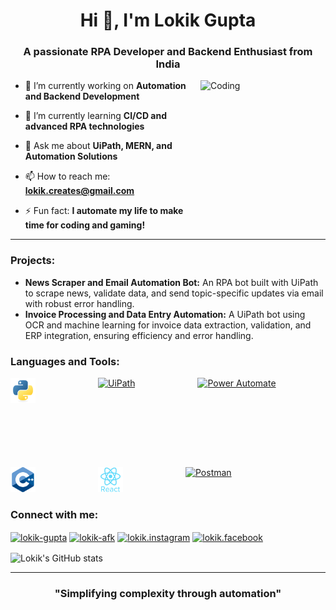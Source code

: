 <h1 align="center">Hi 👋, I'm Lokik Gupta</h1>
<h3 align="center">A passionate RPA Developer and Backend Enthusiast from India</h3>

<img align="right" alt="Coding" height = "200" width="200" src="https://cdn.iconscout.com/icon/free/png-512/free-programmer-icon-download-in-svg-png-gif-file-formats--professions-and-jobs-profession-coding-programing-occupation-avatars-pack-people-icons-5338499.png?f=webp&w=256">

- 🔭 I’m currently working on **Automation and Backend Development**

- 🌱 I’m currently learning **CI/CD and advanced RPA technologies**

- 💬 Ask me about **UiPath, MERN, and Automation Solutions**

- 📫 How to reach me: **lokik.creates@gmail.com**

- ⚡ Fun fact: **I automate my life to make time for coding and gaming!**

---

<h3 align="left">Projects:</h3>
<ul>
  <li><b>News Scraper and Email Automation Bot:</b> An RPA bot built with UiPath to scrape news, validate data, and send topic-specific updates via email with robust error handling.</li>
  <li><b>Invoice Processing and Data Entry Automation:</b> A UiPath bot using OCR and machine learning for invoice data extraction, validation, and ERP integration, ensuring efficiency and error handling.</li>
</ul>

<h3 align="left">Languages and Tools:</h3>
<p align="left" style="display: flex; gap:100px; flex-wrap: wrap;">
  <a href="https://www.python.org" target="_blank" rel="noreferrer"> <img src="https://raw.githubusercontent.com/devicons/devicon/master/icons/python/python-original.svg" alt="python" width="40" height="40"/> </a>
  <a href="https://uipath.com" target="_blank" rel="noreferrer"> <img src="https://iconape.com/wp-content/files/uw/349832/png/uipath-logo.png" alt="UiPath" width="80" height="40"/> </a>
  <a href="https://powerautomate.microsoft.com/" target="_blank" rel="noreferrer"> <img src="https://techairgroup.com/wp-content/uploads/2021/02/microsoft-power-automate-logo.jpg" alt="Power Automate" width="80" height="40"/> </a>
  <a href="https://www.w3schools.com/cpp/" target="_blank" rel="noreferrer"> <img src="https://raw.githubusercontent.com/devicons/devicon/master/icons/cplusplus/cplusplus-original.svg" alt="cplusplus" width="40" height="40"/> </a>
  <a href="https://reactjs.org/" target="_blank" rel="noreferrer"> <img src="https://raw.githubusercontent.com/devicons/devicon/master/icons/react/react-original-wordmark.svg" alt="React" width="40" height="40"/> </a>
  <a href="https://postman.com" target="_blank" rel="noreferrer"> <img src="https://www.vectorlogo.zone/logos/getpostman/getpostman-icon.svg" alt="Postman" width="40" height="40"/> </a>
</p>

<h3 align="left">Connect with me:</h3>
<p align="left">
  <a href="https://linkedin.com/in/lokik-gupta-a22290217/" target="blank"><img align="center" src="https://raw.githubusercontent.com/rahuldkjain/github-profile-readme-generator/master/src/images/icons/Social/linked-in-alt.svg" alt="lokik-gupta" height="30" width="40" /></a>
  <a href="https://github.com/Lokik-afk" target="blank"><img align="center" src="https://raw.githubusercontent.com/rahuldkjain/github-profile-readme-generator/master/src/images/icons/Social/github.svg" alt="lokik-afk" height="30" width="40" /></a>
  <a href="https://instagram.com/lokik.instagram" target="blank"><img align="center" src="https://raw.githubusercontent.com/rahuldkjain/github-profile-readme-generator/master/src/images/icons/Social/instagram.svg" alt="lokik.instagram" height="30" width="40" /></a>
  <a href="https://facebook.com/lokik.facebook" target="blank"><img align="center" src="https://raw.githubusercontent.com/rahuldkjain/github-profile-readme-generator/master/src/images/icons/Social/facebook.svg" alt="lokik.facebook" height="30" width="40" /></a>
</p>

<p><img align="center" src="https://github-readme-stats.vercel.app/api?username=Lokik-afk&show_icons=true&theme=dark" alt="Lokik's GitHub stats" /></p>

---

<h3 align="center">"Simplifying complexity through automation"</h3>
